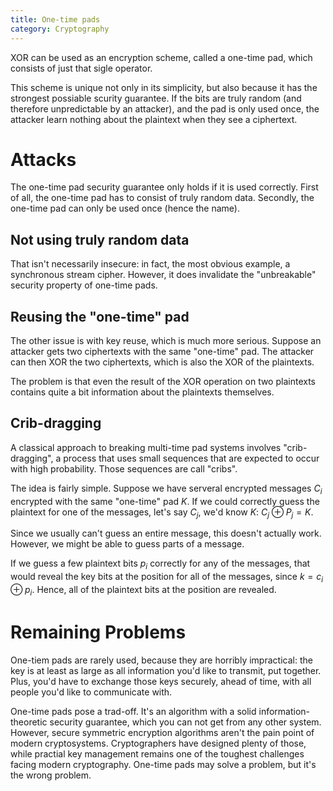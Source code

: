 ```yaml
---
title: One-time pads
category: Cryptography
---
```


XOR can be used as an encryption scheme, called a one-time pad, which consists of just that sigle operator.

This scheme is unique not only in its simplicity, but also because it has the strongest possiable scurity guarantee. If the bits are truly random (and therefore unpredictable by an attacker), and the pad is only used once, the attacker learn nothing about the plaintext when they see a ciphertext.

Attacks
===

The one-time pad security guarantee only holds if it is used correctly. First of all, the one-time pad has to consist of truly random data. Secondly, the one-time pad can only be used once (hence the name).

Not using truly random data
---

That isn't necessarily insecure: in fact, the most obvious example, a synchronous stream cipher. However, it does invalidate the "unbreakable" security property of one-time pads.

Reusing the "one-time" pad
---

The other issue is with key reuse, which is much more serious. Suppose an attacker gets two ciphertexts with the same "one-time" pad. The attacker can then XOR the two ciphertexts, which is also the XOR of the plaintexts.

The problem is that even the result of the XOR operation on two plaintexts contains quite a bit information about the plaintexts themselves.

Crib-dragging
---

A classical approach to breaking multi-time pad systems involves "crib-dragging", a process that uses small sequences that are expected to occur with high probability. Those sequences are call "cribs".

The idea is fairly simple. Suppose we have serveral encrypted messages $C_i$ encrypted with the same "one-time" pad $K$. If we could correctly guess the plaintext for one of the messages, let's say $C_j$, we'd know $K$: $C_j\oplus P_j=K$.

Since we usually can't guess an entire message, this doesn't actually work. However, we might be able to guess parts of a message.

If we guess a few plaintext bits $p_i$ correctly for any of the messages, that would reveal the key bits at the position for all of the messages, since $k=c_i\oplus p_i$. Hence, all of the plaintext bits at the position are revealed.

Remaining Problems
===

One-tiem pads are rarely used, because they are horribly impractical: the key is at least as large as all information you'd like to transmit, put together. Plus, you'd have to exchange those keys securely, ahead of time, with all people you'd like to communicate with.

One-time pads pose a trad-off. It's an algorithm with a solid information-theoretic security guarantee, which you can not get from any other system. However, secure symmetric encryption algorithms aren't the pain point of modern cryptosystems. Cryptographers have designed plenty of those, while practial key management remains one of the toughest challenges facing modern cryptography. One-time pads may solve a problem, but it's the wrong problem.
